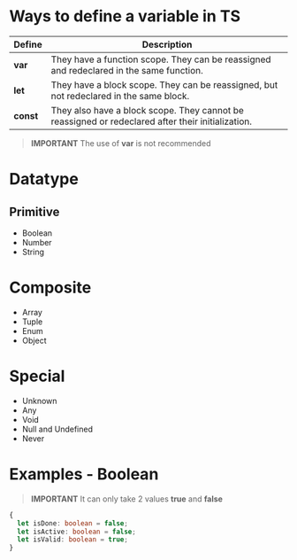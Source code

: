 # Ways to define a variable in TS

| Define | Description |
|---|---|
| **var** | They have a function scope. They can be reassigned and redeclared in the same function. |
| **let** | They have a block scope. They can be reassigned, but not redeclared in the same block. |
| **const** | They also have a block scope. They cannot be reassigned or redeclared after their initialization. |

> **IMPORTANT**
> The use of **var** is not recommended

# Datatype 

## Primitive

- Boolean
- Number
- String

# Composite

- Array
- Tuple
- Enum
- Object
  
# Special

- Unknown
- Any
- Void
- Null and Undefined
- Never

# Examples - Boolean

> **IMPORTANT**
> It can only take 2 values **true** and **false**

```typescript
{
  let isDone: boolean = false;
  let isActive: boolean = false;
  let isValid: boolean = true;
}
```